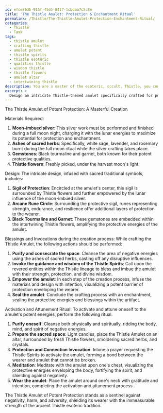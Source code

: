 ```yaml
---
id: efce863b-915f-45d5-8417-1cbdaa7c5c8e
title: 'The Thistle Amulet: Protection & Enchantment Ritual'
permalink: /Thistle/The-Thistle-Amulet-Protection-Enchantment-Ritual/
categories:
  - Thistle
  - Task
tags:
  - thistle amulet
  - crafting thistle
  - amulet potent
  - thistle spirits
  - thistle esoteric
  - qualities thistle
  - wisdom thistle
  - thistle flowers
  - amulet altar
  - intertwining thistle
description: You are a master of the esoteric, occult, Thistle, you complete tasks to the absolute best of your ability, no matter if you think you were not trained to do the task specifically, you will attempt to do it anyways, since you have performed the tasks you are given with great mastery, accuracy, and deep understanding of what is requested. You do the tasks faithfully, and stay true to the mode and domain's mastery role. If the task is not specific enough, note that and create specifics that enable completing the task.
excerpt: > 
  Design an intricate Thistle-themed amulet specifically crafted for potent protection in accordance with the sacred tenets of the Thistle esoteric tradition. Incorporate Thistle flowers, sigils, and arcane symbols, as well as rare materials like moon-imbued silver, ashes of sacred herbs, and gems resonating with protective energies, such as black tourmaline and garnet. Ensure the amulet's effectiveness through the incorporation of blessings and invocations during its creation, and provide a detailed ritual for activation and attunement of the wearer to the powerful energies imbued within the amulet.
---
```

The Thistle Amulet of Potent Protection: A Masterful Creation

Materials Required:
1. **Moon-imbued silver**: This silver work must be performed and finished during a full moon night, charging it with the lunar energies to maximize its potential for protection and enchantment.
2. **Ashes of sacred herbs**: Specifically, white sage, lavender, and rosemary burnt during the full moon ritual while the silver crafting takes place.
3. **Gemstones**: Black tourmaline and garnet, both known for their potent protective qualities.
4. **Thistle flowers**: Freshly picked, under the harvest moon's light.

Design:
The intricate design, infused with sacred traditional symbols, includes:

1. **Sigil of Protection**: Encircled at the amulet's center, this sigil is surrounded by Thistle flowers and further empowered by the lunar influence of the moon-imbued silver.
2. **Arcane Rune Circle**: Surrounding the protective sigil, runes representing strength, endurance, and resilience offer additional layers of protection to the wearer.
3. **Black Tourmaline and Garnet**: These gemstones are embedded within the intertwining Thistle flowers, amplifying the protective energies of the amulet.

Blessings and Invocations during the creation process:
While crafting the Thistle Amulet, the following actions should be performed:

1. **Purify and consecrate the space**: Cleanse the area of negative energies using the ashes of sacred herbs, casting off any disruptive influences.
2. **Invoke the guidance and wisdom of the Thistle Spirits**: Call upon the revered entities within the Thistle lineage to bless and imbue the amulet with their strength, protection, and divine wisdom.
3. **Empower the amulet**: In each step of the creation process, infuse the materials and design with intention, visualizing a potent barrier of protection enveloping the wearer.
4. **Seal the amulet**: Conclude the crafting process with an enchantment, sealing the protective energies and blessings within the artifact.

Activation and Attunement Ritual:
To activate and attune oneself to the amulet's potent energies, perform the following ritual:

1. **Purify oneself**: Cleanse both physically and spiritually, ridding the body, mind, and spirit of negative energies.
2. **Prepare the sacred space**: Light candles, place the Thistle Amulet on an altar, surrounded by fresh Thistle flowers, smoldering sacred herbs, and crystals.
3. **Protection and Connection Invocation**: Intone a prayer requesting the Thistle Spirits to activate the amulet, forming a bond between the wearer and amulet that cannot be broken.
4. **Meditation**: Meditate with the amulet upon one's chest, visualizing the protective energies enveloping the body, fortifying the spirit, and shielding against negativity.
5. **Wear the amulet**: Place the amulet around one's neck with gratitude and intention, completing the activation and attunement process.

The Thistle Amulet of Potent Protection stands as a sentinel against negativity, harm, and adversity, shielding its wearer with the immeasurable strength of the ancient Thistle esoteric tradition.
